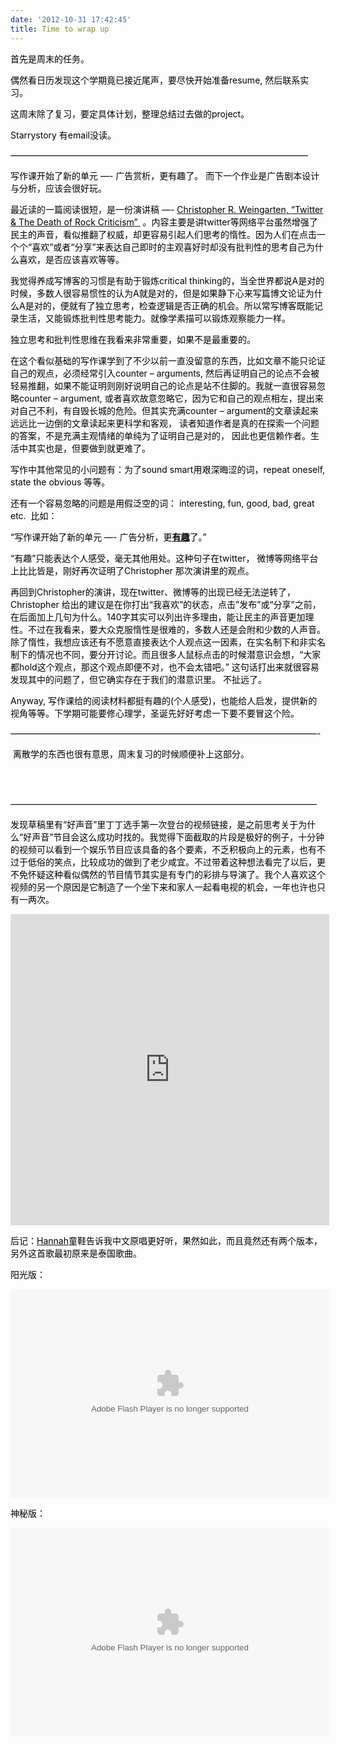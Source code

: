 ```yaml
---
date: '2012-10-31 17:42:45'
title: Time to wrap up
---
```


<span style="color: #000000;">首先是周末的任务。</span>

<span style="color: #000000;">偶然看日历发现这个学期竟已接近尾声，要尽快开始准备resume, 然后联系实习。</span>

<span style="color: #000000;">这周末除了复习，要定具体计划，整理总结过去做的project。</span>

<span style="color: #000000;">Starrystory 有email没读。</span>

<span style="color: #000000;">——————————————————————————————————</span>

<span style="color: #000000;">写作课开始了新的单元 —- 广告赏析，更有趣了。 而下一个作业是广告剧本设计与分析，应该会很好玩。</span>

<span style="color: #000000;">最近读的一篇阅读很短，是一份演讲稿 —- [<span style="color: #000000;">Christopher R. Weingarten, “Twitter & The Death of Rock Criticism” </span>](http://www.hypebot.com/hypebot/2009/06/video-twitter-the-death-of-rock-criticism.html) 。内容主要是讲twitter等网络平台虽然增强了民主的声音，看似推翻了权威，却更容易引起人们思考的惰性。因为人们在点击一个个“喜欢”或者“分享”来表达自己即时的主观喜好时却没有批判性的思考自己为什么喜欢，是否应该喜欢等等。</span>

<span style="color: #000000;">我觉得养成写博客的习惯是有助于锻炼critical thinking的，当全世界都说A是对的时候，多数人很容易惯性的认为A就是对的，但是如果静下心来写篇博文论证为什么A是对的，便就有了独立思考，检查逻辑是否正确的机会。所以常写博客既能记录生活，又能锻炼批判性思考能力。就像学素描可以锻炼观察能力一样。</span>

<span style="color: #000000;">独立思考和批判性思维在我看来非常重要，如果不是最重要的。</span>

<span style="color: #000000;">在这个看似基础的写作课学到了不少以前一直没留意的东西，比如文章不能只论证自己的观点，必须经常引入counter – arguments, 然后再证明自己的论点不会被轻易推翻，如果不能证明则刚好说明自己的论点是站不住脚的。我就一直很容易忽略counter – argument, 或者喜欢故意忽略它，因为它和自己的观点相左，提出来对自己不利，有自毁长城的危险。但其实充满counter – argument的文章读起来远远比一边倒的文章读起来更科学和客观， 读者知道作者是真的在探索一个问题的答案，不是充满主观情绪的单纯为了证明自己是对的， 因此也更信赖作者。生活中其实也是，但要做到就更难了。</span>

<span style="color: #000000;">写作中其他常见的小问题有：为了sound smart用艰深晦涩的词，repeat oneself, state the obvious 等等。</span>

<span style="color: #000000;">还有一个容易忽略的问题是用假泛空的词： interesting, fun, good, bad, great etc.  比如：</span>

<span style="color: #000000;">“写作课开始了新的单元 —- 广告分析，更<span style="text-decoration: underline;">**有趣**</span>了。”</span>

<span style="color: #000000;">“有趣”只能表达个人感受，毫无其他用处。这种句子在twitter， 微博等网络平台上比比皆是，刚好再次证明了Christopher 那次演讲里的观点。</span>

<span style="color: #000000;">再回到Christopher的演讲，现在twitter、微博等的出现已经无法逆转了，Christopher 给出的建议是在你打出“我喜欢”的状态，点击”发布”或“分享”之前，在后面加上几句为什么。140字其实可以列出许多理由，能让民主的声音更加理性。不过在我看来，要大众克服惰性是很难的，多数人还是会附和少数的人声音。除了惰性，我想应该还有不愿意直接表达个人观点这一因素，在实名制下和非实名制下的情况也不同，要分开讨论。而且很多人鼠标点击的时候潜意识会想，“大家都hold这个观点，那这个观点即便不对，也不会太错吧。” 这句话打出来就很容易发现其中的问题了，但它确实存在于我们的潜意识里。 不扯远了。</span>

<span style="color: #000000;">Anyway, 写作课给的阅读材料都挺有趣的(个人感受)，也能给人启发，提供新的视角等等。下学期可能要修心理学，圣诞先好好考虑一下要不要冒这个险。</span>

<span style="color: #000000;">———————————————————————————————————-</span>

<div><span style="color: #000000;"> 离散学的东西也很有意思，周末复习的时候顺便补上这部分。</span></div><span style="color: #000000;"> </span>

<span style="color: #000000;"> </span>

<span style="color: #000000;">———————————————————————————————————</span>

<div><span style="color: #000000;">发现草稿里有“好声音”里丁丁选手第一次登台的视频链接，是之前思考关于为什么“好声音”节目会这么成功时找的。我觉得下面截取的片段是极好的例子，十分钟的视频可以看到一个娱乐节目应该具备的各个要素，不乏积极向上的元素，也有不过于低俗的笑点，比较成功的做到了老少咸宜。不过带着这种想法看完了以后，更不免怀疑这种看似偶然的节目情节其实是有专门的彩排与导演了。我个人喜欢这个视频的另一个原因是它制造了一个坐下来和家人一起看电视的机会，一年也许也只有一两次。

</span></div><div></div><div></div><div></div><span style="color: #000000;"><iframe allowfullscreen="" frameborder="0" height="498" src="http://player.youku.com/embed/XNDI5ODY1MDAw" width="510"></iframe></span>

<span style="color: #000000;">后记：[<span style="color: #000000;">Hannah</span>](http://www.hannahwu.com/ "阿梨的博客~")童鞋告诉我中文原唱更好听，果然如此，而且竟然还有两个版本，另外这首歌最初原来是泰国歌曲。</span>

<span style="color: #000000;">阳光版：</span>

<span style="color: #000000;"><object align="middle" classid="clsid:d27cdb6e-ae6d-11cf-96b8-444553540000" codebase="http://download.macromedia.com/pub/shockwave/cabs/flash/swflash.cab#version=6,0,40,0" height="334" width="510"><param name="src" value="http://player.yinyuetai.com/video/player/13553/v_0.swf"></param><param name="quality" value="high"></param><param name="allowscriptaccess" value="sameDomain"></param><param name="allowfullscreen" value="true"></param><embed align="middle" allowfullscreen="true" allowscriptaccess="sameDomain" height="334" quality="high" src="http://player.yinyuetai.com/video/player/13553/v_0.swf" type="application/x-shockwave-flash" width="510"></embed></object></span>

<span style="color: #000000;">神秘版：</span>

<span style="color: #000000;"><object align="middle" classid="clsid:d27cdb6e-ae6d-11cf-96b8-444553540000" codebase="http://download.macromedia.com/pub/shockwave/cabs/flash/swflash.cab#version=6,0,40,0" height="334" width="510"><param name="src" value="http://player.yinyuetai.com/video/player/13554/v_0.swf"></param><param name="quality" value="high"></param><param name="allowscriptaccess" value="sameDomain"></param><param name="allowfullscreen" value="true"></param><embed align="middle" allowfullscreen="true" allowscriptaccess="sameDomain" height="334" quality="high" src="http://player.yinyuetai.com/video/player/13554/v_0.swf" type="application/x-shockwave-flash" width="510"></embed></object></span>


